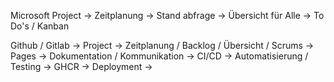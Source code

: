 Microsoft Project 
	-> Zeitplanung
	-> Stand abfrage
	-> Übersicht für Alle
	-> To Do's / Kanban

Github / Gitlab
	-> Project -> Zeitplanung / Backlog / Übersicht / Scrums 
	-> Pages -> Dokumentation / Kommunikation
	-> CI/CD -> Automatisierung / Testing
	-> GHCR -> Deployment
	->  